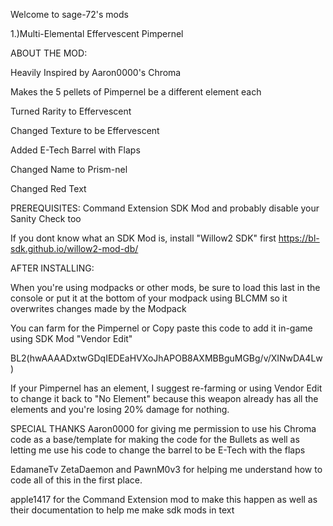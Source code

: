 Welcome to sage-72's mods

1.)Multi-Elemental Effervescent Pimpernel

ABOUT THE MOD:

Heavily Inspired by Aaron0000's Chroma

Makes the 5 pellets of Pimpernel be a different element each

Turned Rarity to Effervescent

Changed Texture to be Effervescent

Added E-Tech Barrel with Flaps

Changed Name to Prism-nel

Changed Red Text


PREREQUISITES: Command Extension SDK Mod and probably disable your Sanity Check too

If you dont know what an SDK Mod is, install "Willow2 SDK" first https://bl-sdk.github.io/willow2-mod-db/

AFTER INSTALLING:

When you're using modpacks or other mods, be sure to load this last in the console or put it at the bottom of your modpack using BLCMM so it overwrites changes made by the Modpack

You can farm for the Pimpernel or Copy paste this code to add it in-game using SDK Mod "Vendor Edit" 

BL2(hwAAAADxtwGDqIEDEaHVXoJhAPOB8AXMBBguMGBg/v/XINwDA4Lw)

If your Pimpernel has an element, I suggest re-farming or using Vendor Edit to change it back to "No Element" because this weapon already has all the elements and you're losing 20% damage for nothing.



SPECIAL THANKS
Aaron0000 for giving me permission to use his Chroma code as a base/template for making the code for the Bullets as well as letting me use his code to change the barrel to be E-Tech with the flaps

EdamaneTv ZetaDaemon and PawnM0v3 for helping me understand how to code all of this in the first place.

apple1417 for the Command Extension mod to make this happen as well as their documentation to help me make sdk mods in text
